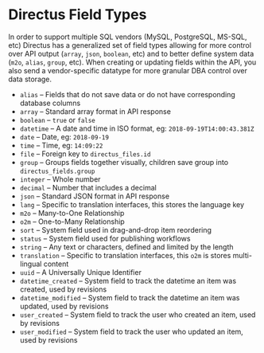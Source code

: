 # Directus Field Types

In order to support multiple SQL vendors (MySQL, PostgreSQL, MS-SQL, etc) Directus has a generalized set of field types allowing for more control over API output (`array`, `json`, `boolean`, etc) and to better define system data (`m2o`, `alias`, `group`, etc). When creating or updating fields within the API, you also send a vendor-specific datatype for more granular DBA control over data storage.

* `alias` – Fields that do not save data or do not have corresponding database columns
* `array` – Standard array format in API response
* `boolean` – `true` or `false`
* `datetime` – A date and time in ISO format, eg: `2018-09-19T14:00:43.381Z`
* `date` – Date, eg: `2018-09-19`
* `time` – Time, eg: `14:09:22`
* `file` – Foreign key to `directus_files.id`
* `group` – Groups fields together visually, children save group into `directus_fields.group`
* `integer` – Whole number
* `decimal` – Number that includes a decimal
* `json` – Standard JSON format in API response
* `lang` – Specific to translation interfaces, this stores the language key
* `m2o` – Many-to-One Relationship
* `o2m` – One-to-Many Relationship
* `sort` – System field used in drag-and-drop item reordering
* `status` – System field used for publishing workflows
* `string` – Any text or characters, defined and limited by the length
* `translation` – Specific to translation interfaces, this `o2m` is stores multi-lingual content
* `uuid` – A Universally Unique Identifier
* `datetime_created` – System field to track the datetime an item was created, used by revisions
* `datetime_modified` – System field to track the datetime an item was updated, used by revisions
* `user_created` – System field to track the user who created an item, used by revisions
* `user_modified` – System field to track the user who updated an item, used by revisions